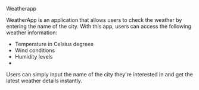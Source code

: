 Weatherapp

WeatherApp is an application that allows users to check the weather by entering the name of the city. 
With this app, users can access the following weather information:

- Temperature in Celsius degrees
- Wind conditions
- Humidity levels
- 
Users can simply input the name of the city they're interested in and get the latest weather details instantly.

